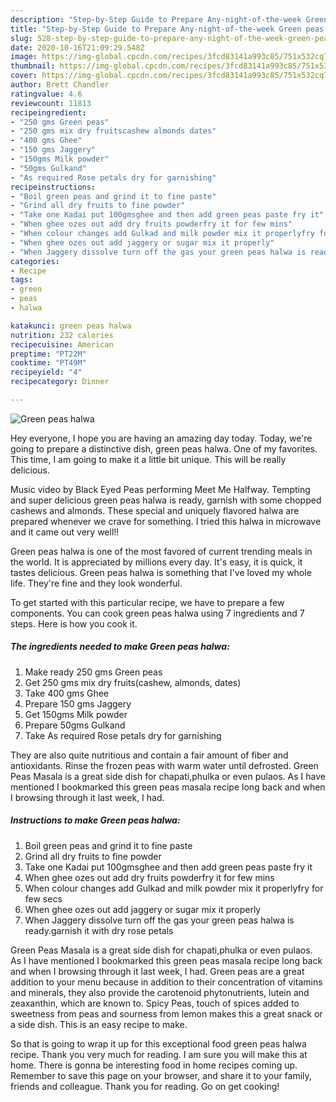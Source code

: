 ```yaml
---
description: "Step-by-Step Guide to Prepare Any-night-of-the-week Green peas halwa"
title: "Step-by-Step Guide to Prepare Any-night-of-the-week Green peas halwa"
slug: 528-step-by-step-guide-to-prepare-any-night-of-the-week-green-peas-halwa
date: 2020-10-16T21:09:29.548Z
image: https://img-global.cpcdn.com/recipes/3fcd83141a993c85/751x532cq70/green-peas-halwa-recipe-main-photo.jpg
thumbnail: https://img-global.cpcdn.com/recipes/3fcd83141a993c85/751x532cq70/green-peas-halwa-recipe-main-photo.jpg
cover: https://img-global.cpcdn.com/recipes/3fcd83141a993c85/751x532cq70/green-peas-halwa-recipe-main-photo.jpg
author: Brett Chandler
ratingvalue: 4.6
reviewcount: 11813
recipeingredient:
- "250 gms Green peas"
- "250 gms mix dry fruitscashew almonds dates"
- "400 gms Ghee"
- "150 gms Jaggery"
- "150gms Milk powder"
- "50gms Gulkand"
- "As required Rose petals dry for garnishing"
recipeinstructions:
- "Boil green peas and grind it to fine paste"
- "Grind all dry fruits to fine powder"
- "Take one Kadai put 100gmsghee and then add green peas paste fry it"
- "When ghee ozes out add dry fruits powderfry it for few mins"
- "When colour changes add Gulkad and milk powder mix it properlyfry for few secs"
- "When ghee ozes out add jaggery or sugar mix it properly"
- "When Jaggery dissolve turn off the gas your green peas halwa is ready.garnish it with dry rose petals"
categories:
- Recipe
tags:
- green
- peas
- halwa

katakunci: green peas halwa 
nutrition: 232 calories
recipecuisine: American
preptime: "PT22M"
cooktime: "PT49M"
recipeyield: "4"
recipecategory: Dinner

---
```



![Green peas halwa](https://img-global.cpcdn.com/recipes/3fcd83141a993c85/751x532cq70/green-peas-halwa-recipe-main-photo.jpg)

Hey everyone, I hope you are having an amazing day today. Today, we're going to prepare a distinctive dish, green peas halwa. One of my favorites. This time, I am going to make it a little bit unique. This will be really delicious.

Music video by Black Eyed Peas performing Meet Me Halfway. Tempting and super delicious green peas halwa is ready, garnish with some chopped cashews and almonds. These special and uniquely flavored halwa are prepared whenever we crave for something. I tried this halwa in microwave and it came out very well!!

Green peas halwa is one of the most favored of current trending meals in the world. It is appreciated by millions every day. It's easy, it is quick, it tastes delicious. Green peas halwa is something that I've loved my whole life. They're fine and they look wonderful.


To get started with this particular recipe, we have to prepare a few components. You can cook green peas halwa using 7 ingredients and 7 steps. Here is how you cook it.

<!--inarticleads1-->

##### The ingredients needed to make Green peas halwa:

1. Make ready 250 gms Green peas
1. Get 250 gms mix dry fruits(cashew, almonds, dates)
1. Take 400 gms Ghee
1. Prepare 150 gms Jaggery
1. Get 150gms Milk powder
1. Prepare 50gms Gulkand
1. Take As required Rose petals dry for garnishing


They are also quite nutritious and contain a fair amount of fiber and antioxidants. Rinse the frozen peas with warm water until defrosted. Green Peas Masala is a great side dish for chapati,phulka or even pulaos. As I have mentioned I bookmarked this green peas masala recipe long back and when I browsing through it last week, I had. 

<!--inarticleads2-->

##### Instructions to make Green peas halwa:

1. Boil green peas and grind it to fine paste
1. Grind all dry fruits to fine powder
1. Take one Kadai put 100gmsghee and then add green peas paste fry it
1. When ghee ozes out add dry fruits powderfry it for few mins
1. When colour changes add Gulkad and milk powder mix it properlyfry for few secs
1. When ghee ozes out add jaggery or sugar mix it properly
1. When Jaggery dissolve turn off the gas your green peas halwa is ready.garnish it with dry rose petals


Green Peas Masala is a great side dish for chapati,phulka or even pulaos. As I have mentioned I bookmarked this green peas masala recipe long back and when I browsing through it last week, I had. Green peas are a great addition to your menu because in addition to their concentration of vitamins and minerals, they also provide the carotenoid phytonutrients, lutein and zeaxanthin, which are known to. Spicy Peas, touch of spices added to sweetness from peas and sourness from lemon makes this a great snack or a side dish. This is an easy recipe to make. 

So that is going to wrap it up for this exceptional food green peas halwa recipe. Thank you very much for reading. I am sure you will make this at home. There is gonna be interesting food in home recipes coming up. Remember to save this page on your browser, and share it to your family, friends and colleague. Thank you for reading. Go on get cooking!
